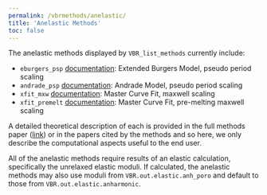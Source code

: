 ```yaml
---
permalink: /vbrmethods/anelastic/
title: 'Anelastic Methods'
toc: false
---
```


The anelastic methods displayed by `VBR_list_methods` currently include:

- `eburgers_psp` [documentation](/vbr/vbrmethods/anel/eburgerspsp/): Extended Burgers Model, pseudo period scaling
- `andrade_psp` [documentation](/vbr/vbrmethods/anel/andradepsp/): Andrade Model, pseudo period scaling
- `xfit_mxw` [documentation](/vbr/vbrmethods/anel/xfitmxw/): Master Curve Fit, maxwell scaling
- `xfit_premelt` [documentation](/vbr/vbrmethods/anel/xfitpremelt/): Master Curve Fit, pre-melting maxwell scaling

A detailed theoretical description of each is provided in the full methods paper ([link](https://doi.org/10.1016/j.pepi.2020.106639)) or in the papers cited by the methods and so here, we only describe the computational aspects useful to the end user.

All of the anelastic methods require results of an elastic calculation, specifically the unrelaxed elastic moduli. If calculated, the anelastic methods may also use moduli from `VBR.out.elastic.anh_poro` and default to those from `VBR.out.elastic.anharmonic`.
